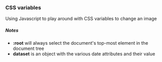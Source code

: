 ### CSS variables
Using Javascript to play around with CSS variables to change an image

##### Notes
- **:root** will always select the document's top-most element in the document tree
- **dataset** is an object with the various date attributes and their value
